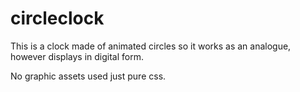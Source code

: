 # circleclock
 This is a clock made of animated circles so it works as an analogue, however displays in digital form.
 
 No graphic assets used just pure css.
